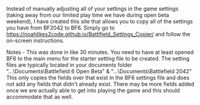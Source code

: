 Instead of manually adjusting all of your settings in the game settings (taking away from our limited play time we have during open beta weekend), I have created this site that allows you to copy all of the settings you have from BF2042 to BF6.
Simply go to https://noahlikes2code.github.io/Battlfield_Settings_Copier/ and follow the on-screen instructions.

Notes - 
This was done in like 30 minutes.
You need to have at least opened BF6 to the main menu for the starter setting file to be created.
The setting files are typically located in your documents folder "...\Documents\Battlefield 6 Open Beta\" & "...\Documents\Battlefield 2042\"
This only copies the fields over that exist in the BF6 settings file and does not add any fields that didn't already exist. There may be more fields added once we are actually able to get into playing the game and this should accommodate that as well.
